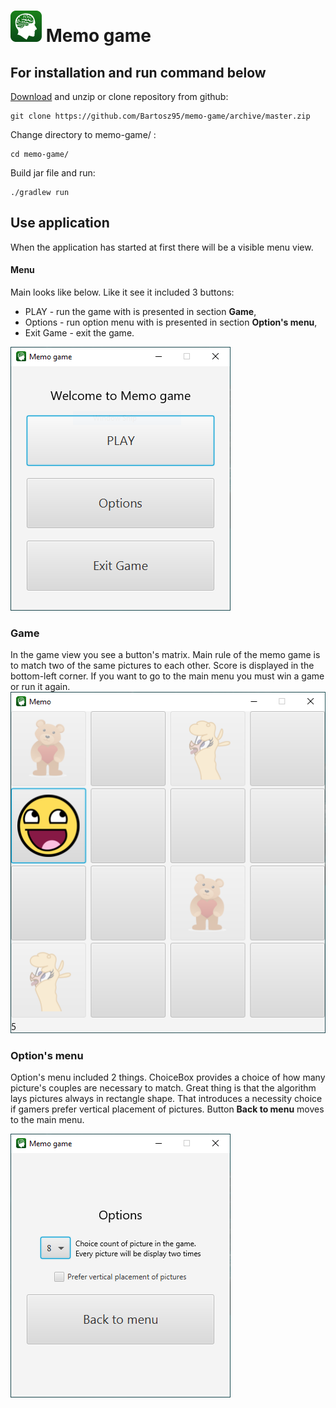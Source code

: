 
# ![](src/main/resources/images/icon.png) Memo game 

## For installation and run command below
 [Download](https://github.com/Bartosz95/memo-game/archive/master.zip) and unzip or clone repository from github:
```shell script
git clone https://github.com/Bartosz95/memo-game/archive/master.zip
```
Change directory to memo-game/ :
```shell script
cd memo-game/
```
Build jar file and run:
```shell script
./gradlew run
```
## Use application
When the application has started at first there will be a visible menu view.
#### Menu
Main looks like below. Like it see it included 3 buttons: 
 * PLAY - run the game with is presented in section **Game**,
 * Options - run option menu with is presented in section **Option's menu**,
 * Exit Game - exit the game.
 
![](description-images/menu.PNG)

### Game
In the game view you see a button's matrix. Main rule of the memo game is to match two of the same pictures to each other. Score is displayed in the bottom-left corner. If you want to go to the main menu you must win a game or run it again.
![](description-images/game.PNG)

### Option's menu
Option's menu included 2 things. ChoiceBox provides a choice of how many picture's couples  are necessary to match. Great thing is that the algorithm lays pictures always in rectangle shape. That introduces a necessity choice if gamers prefer vertical placement of pictures. Button **Back to menu** moves to the main menu.

![](description-images/options.PNG)

